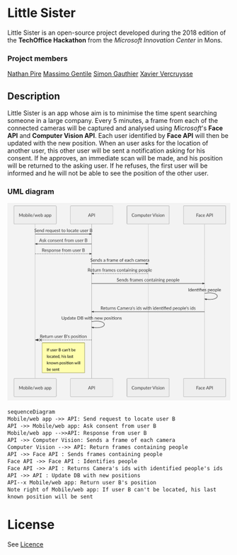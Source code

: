 # Little Sister

Little Sister is an open-source project developed during the 2018 edition of the **TechOffice Hackathon** from the *Microsoft Innovation Center* in Mons. 

### Project members

[Nathan Pire](https://github.com/thelittlewozniak)
[Massimo Gentile](https://github.com/MassimoGentile)
[Simon Gauthier](https://github.com/GausiVagos)
[Xavier Vercruysse](https://github.com/xvercruysse)

## Description

Little Sister is an app whose aim is to minimise the time spent searching someone in a large company.
Every 5 minutes, a frame from each of the connected cameras will be captured and analysed using *Microsoft*'s **Face API** and **Computer Vision API**.
Each user identified by **Face API** will then be updated with the new position.
When an user asks for the location of another user, this other user will be sent a notification asking for his consent. If he approves, an immediate scan will be made, and his position will be returned to the asking user.
If he refuses, the first user will be informed and he will not be able to see the position of the other user.

### UML diagram
![ScreenShot](uml_diagram.jpg)
```mermaid
sequenceDiagram
Mobile/web app ->> API: Send request to locate user B
API ->> Mobile/web app: Ask consent from user B
Mobile/web app -->>API: Response from user B
API ->> Computer Vision: Sends a frame of each camera
Computer Vision -->> API: Return frames containing people
API ->> Face API : Sends frames containing people
Face API ->> Face API : Identifies people
Face API ->> API : Returns Camera's ids with identified people's ids
API ->> API : Update DB with new positions
API--x Mobile/web app: Return user B's position
Note right of Mobile/web app: If user B can't be located, his last known position will be sent
```


# License

See [Licence](https://github.com/xvercruysse/Little-Sister)
